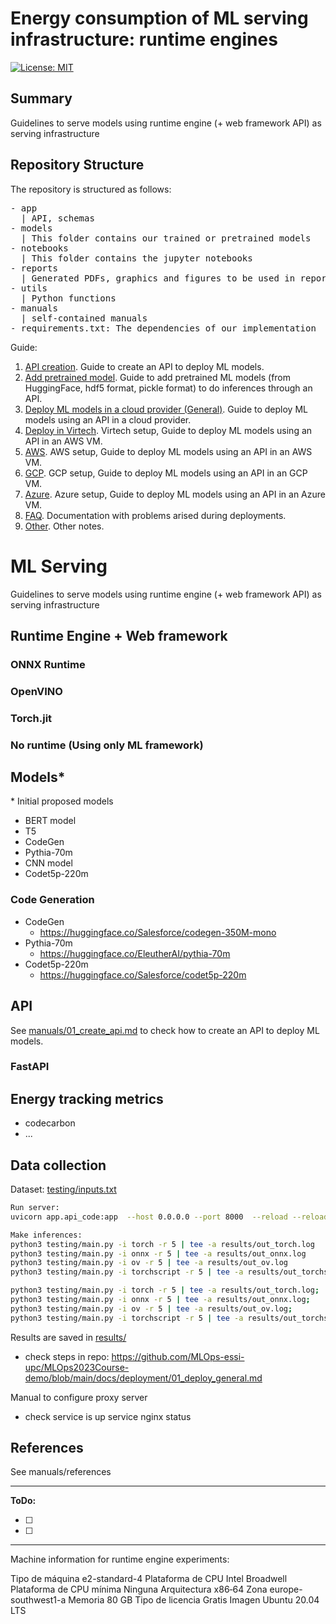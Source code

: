 # Energy consumption of ML serving infrastructure: runtime engines
[![License: MIT](https://img.shields.io/badge/License-MIT-yellow.svg)](https://opensource.org/licenses/MIT)

## Summary
Guidelines to serve models using runtime engine (+ web framework API) as serving infrastructure

## Repository Structure

The repository is structured as follows:

<pre/>
- app
  | API, schemas
- models
  | This folder contains our trained or pretrained models
- notebooks
  | This folder contains the jupyter notebooks
- reports
  | Generated PDFs, graphics and figures to be used in reporting
- utils
  | Python functions
- manuals
  | self-contained manuals
- requirements.txt: The dependencies of our implementation
</pre>

Guide:
1. [API creation](manuals/01_create_api.md). Guide to create an API to deploy ML models.
2. [Add pretrained model](manuals/02_add_models.md). Guide to add pretrained ML models (from HuggingFace, hdf5 format, pickle format) to do inferences through an API.
3. [Deploy ML models in a cloud provider (General)](manuals/03_deploy_general.md). Guide to deploy ML models using an API in a cloud provider.
4. [Deploy in Virtech](manuals/04_deploy_fib.md). Virtech setup, Guide to deploy ML models using an API in an AWS VM.
5. [AWS](manuals/05_deploy_aws.md). AWS setup, Guide to deploy ML models using an API in an AWS VM.
6. [GCP](manuals/06_deploy_gcp.md). GCP setup, Guide to deploy ML models using an API in an GCP VM.
7. [Azure](manuals/07_deploy_azure.md). Azure setup, Guide to deploy ML models using an API in an Azure VM.
8. [FAQ](manuals/FAQ.md). Documentation with problems arised during deployments.
9. [Other](manuals/other.md). Other notes.


# ML Serving

Guidelines to serve models using runtime engine (+ web framework API) as serving infrastructure

## Runtime Engine + Web framework
### ONNX Runtime
### OpenVINO
### Torch.jit
### No runtime (Using only ML framework)


## Models*
\* Initial proposed models

- BERT model
- T5
- CodeGen
- Pythia-70m
- CNN model
- Codet5p-220m

### Code Generation
- CodeGen
  - https://huggingface.co/Salesforce/codegen-350M-mono
- Pythia-70m
  - https://huggingface.co/EleutherAI/pythia-70m
- Codet5p-220m
  - https://huggingface.co/Salesforce/codet5p-220m

## API
See [manuals/01_create_api.md](manuals/01_create_api.md) to check how to create an API to deploy ML models.

### FastAPI


## Energy tracking metrics
- codecarbon
- ...

## Data collection
Dataset:
[testing/inputs.txt](testing/inputs.txt)

```bash
Run server:
uvicorn app.api_code:app  --host 0.0.0.0 --port 8000  --reload --reload-dir app

Make inferences:
python3 testing/main.py -i torch -r 5 | tee -a results/out_torch.log
python3 testing/main.py -i onnx -r 5 | tee -a results/out_onnx.log
python3 testing/main.py -i ov -r 5 | tee -a results/out_ov.log
python3 testing/main.py -i torchscript -r 5 | tee -a results/out_torchscript.log

python3 testing/main.py -i torch -r 5 | tee -a results/out_torch.log;
python3 testing/main.py -i onnx -r 5 | tee -a results/out_onnx.log;
python3 testing/main.py -i ov -r 5 | tee -a results/out_ov.log;
python3 testing/main.py -i torchscript -r 5 | tee -a results/out_torchscript.log;


```
Results are saved in [results/](results/)

- check steps in repo:
https://github.com/MLOps-essi-upc/MLOps2023Course-demo/blob/main/docs/deployment/01_deploy_general.md

Manual to configure proxy server
- check service is up
service nginx status

## References
See manuals/references

-------------------

**ToDo:**

- [ ] 
- [ ] 

-------------------

Machine information for runtime engine experiments:

Tipo de máquina
    e2-standard-4
Plataforma de CPU
    Intel Broadwell
Plataforma de CPU mínima
    Ninguna
Arquitectura
    x86‑64
Zona
    europe-southwest1-a
Memoria
    80 GB 
Tipo de licencia
    Gratis
Imagen
Ubuntu 20.04 LTS 